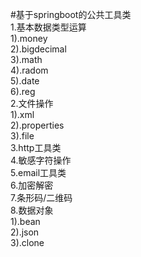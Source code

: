 #基于springboot的公共工具类  
1.基本数据类型运算  
 1).money  
 2).bigdecimal  
 3).math  
 4).radom  
 5).date  
 6).reg    
2.文件操作  
 1).xml  
 2).properties  
 3).file  
3.http工具类  
4.敏感字符操作  
5.email工具类   
6.加密解密   
7.条形码/二维码  
8.数据对象  
 1).bean  
 2).json  
 3).clone 
